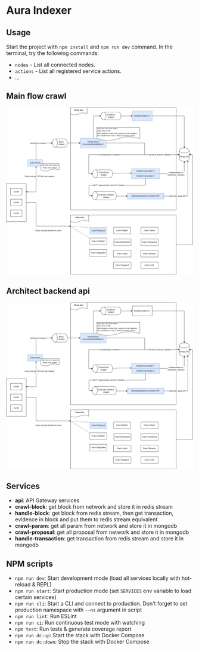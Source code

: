 # Aura Indexer

## Usage

Start the project with `npm install` and `npm run dev` command.
In the terminal, try the following commands:

-   `nodes` - List all connected nodes.
-   `actions` - List all registered service actions.
-   ...

## Main flow crawl

![image](docs/images/mainflow-crawl.png)

## Architect backend api

![image](docs/images/architect-backend-api.png)

## Services

-   **api**: API Gateway services
-   **crawl-block**: get block from network and store it in redis stream
-   **handle-block**: get block from redis stream, then get transaction, evidence in block and put them to redis stream equivalent
-   **crawl-param**: get all param from network and store it in mongodb
-   **crawl-proposal**: get all proposal from network and store it in mongodb
-   **handle-transaction**: get transaction from redis stream and store it in mongodb

## NPM scripts

-   `npm run dev`: Start development mode (load all services locally with hot-reload & REPL)
-   `npm run start`: Start production mode (set `SERVICES` env variable to load certain services)
-   `npm run cli`: Start a CLI and connect to production. Don't forget to set production namespace with `--ns` argument in script
-   `npm run lint`: Run ESLint
-   `npm run ci`: Run continuous test mode with watching
-   `npm test`: Run tests & generate coverage report
-   `npm run dc:up`: Start the stack with Docker Compose
-   `npm run dc:down`: Stop the stack with Docker Compose

